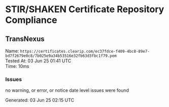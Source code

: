 # STIR/SHAKEN Certificate Repository Compliance

## TransNexus

Name: `https://certificates.clearip.com/ec37fdce-f409-4bc8-89e7-bd7f2679e0c8/7b025e9a34b53516e32fb63d3fbc1f79.pem`\
Tested At: 03 Jun 25 01:41 UTC\
Time: 10ms

### Issues

no warning, or error, or notice date level issues were found

Generated: 03 Jun 25 02:15 UTC